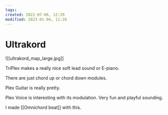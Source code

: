 ```yaml
---
tags: 
created: 2022-07-06, 12:39
modified: 2023-01-04, 11:26
---
```


# Ultrakord
![[ultrakord_map_large.jpg]]

TriPlex makes a really nice soft lead sound or E-piano.

There are just chord up or chord down modules.

Plex Guitar is really pretty.

Plex Voice is interesting with its modulation. Very fun and playful sounding.

I made [[Omnichord beat]] with this.